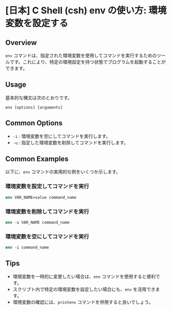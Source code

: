 # [日本] C Shell (csh) env の使い方: 環境変数を設定する

## Overview
`env` コマンドは、指定された環境変数を使用してコマンドを実行するためのツールです。これにより、特定の環境設定を持つ状態でプログラムを起動することができます。

## Usage
基本的な構文は次のとおりです。

```
env [options] [arguments]
```

## Common Options
- `-i` : 環境変数を空にしてコマンドを実行します。
- `-u` : 指定した環境変数を削除してコマンドを実行します。

## Common Examples
以下に、`env` コマンドの実用的な例をいくつか示します。

### 環境変数を設定してコマンドを実行
```csh
env VAR_NAME=value command_name
```

### 環境変数を削除してコマンドを実行
```csh
env -u VAR_NAME command_name
```

### 環境変数を空にしてコマンドを実行
```csh
env -i command_name
```

## Tips
- 環境変数を一時的に変更したい場合は、`env` コマンドを使用すると便利です。
- スクリプト内で特定の環境変数を設定したい場合にも、`env` を活用できます。
- 環境変数の確認には、`printenv` コマンドを併用すると良いでしょう。